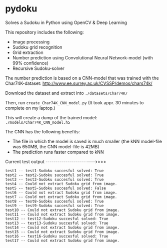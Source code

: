 # pydoku
Solves a Sudoku in Python using OpenCV & Deep Learning

This repository includes the following:
- Image processing
- Sudoku grid recognition
- Grid extraction
- Number prediction using Convolutional Neural Network-model (with 99% confidence) 
- Recursive Sudoku-solver

The number prediction is based on a CNN-model that was trained with the Char74K-dataset: http://www.ee.surrey.ac.uk/CVSSP/demos/chars74k/

Download the dataset and extract into `./datasets/Char74K/`

Then, run `create_Char74K_CNN_model.py`
(It took appr. 30 minutes to complete on my laptop.)

This will create a dump of the trained model: `./models/Char74K_CNN_model.h5`

The CNN has the following benefits:
- The file in which the model is saved is much smaller (the kNN model-file was 650MB, the CNN model-file is 42MB)
- The prediction runs faster compared to kNN 

Current test output ----------------------->>>>

```
test1 -- test1-Sudoku succesful solved: True
test2 -- test2-Sudoku succesful solved: True
test3 -- test3-Sudoku succesful solved: True
test4 -- Could not extract Sudoku grid from image.
test5 -- test5-Sudoku succesful solved: False
test6 -- Could not extract Sudoku grid from image.
test7 -- Could not extract Sudoku grid from image.
test8 -- test8-Sudoku succesful solved: True
test9 -- test9-Sudoku succesful solved: True
test10 -- Could not extract Sudoku grid from image.
test11 -- Could not extract Sudoku grid from image.
test12 -- test12-Sudoku succesful solved: True
test13 -- test13-Sudoku succesful solved: True
test14 -- Could not extract Sudoku grid from image.
test15 -- Could not extract Sudoku grid from image.
test16 -- test16-Sudoku succesful solved: True
test17 -- Could not extract Sudoku grid from image.
```
